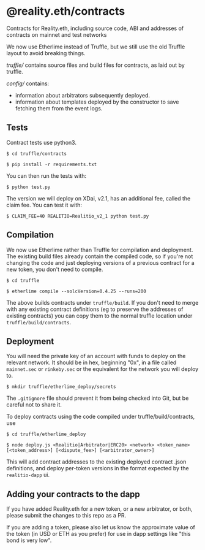 # @reality.eth/contracts
Contracts for Reality.eth, including source code, ABI and addresses of contracts on mainnet and test networks

We now use Etherlime instead of Truffle, but we still use the old Truffle layout to avoid breaking things.

*truffle/* contains source files and build files for contracts, as laid out by truffle.

*config/* contains:

  * information about arbitrators subsequently deployed.
  * information about templates deployed by the constructor to save fetching them from the event logs.


## Tests

Contract tests use python3.

`$ cd truffle/contracts`

`$ pip install -r requirements.txt`

You can then run the tests with:

`$ python test.py`

The version we will deploy on XDai, v2.1, has an additional fee, called the claim fee. You can test it with:

`$ CLAIM_FEE=40 REALITIO=Realitio_v2_1 python test.py`


## Compilation 

We now use Etherlime rather than Truffle for compilation and deployment. The existing build files already contain the compiled code, so if you're not changing the code and just deploying versions of a previous contract for a new token, you don't need to compile.

`$ cd truffle`

`$ etherlime compile --solcVersion=0.4.25 --runs=200`

The above builds contracts under `truffle/build`. If you don't need to merge with any existing contract definitions (eg to preserve the addresses of existing contracts) you can copy them to the normal truffle location under `truffle/build/contracts`.


## Deployment

You will need the private key of an account with funds to deploy on the relevant network. It should be in hex, beginning "0x", in a file called `mainnet.sec` or `rinkeby.sec` or the equivalent for the network you will deploy to.

`$ mkdir truffle/etherlime_deploy/secrets`

The `.gitignore` file should prevent it from being checked into Git, but be careful not to share it.

To deploy contracts using the code compiled under truffle/build/contracts, use

`$ cd truffle/etherlime_deploy`

`$ node deploy.js <Realitio|Arbitrator|ERC20> <network> <token_name> [<token_address>] [<dispute_fee>] [<arbitrator_owner>]`

This will add contract addresses to the existing deployed contract .json definitions, and deploy per-token versions in the format expected by the `realitio-dapp` ui.


## Adding your contracts to the dapp

If you have added Reality.eth for a new token, or a new arbitrator, or both, please submit the changes to this repo as a PR.

If you are adding a token, please also let us know the approximate value of the token (in USD or ETH as you prefer) for use in dapp settings like "this bond is very low".

